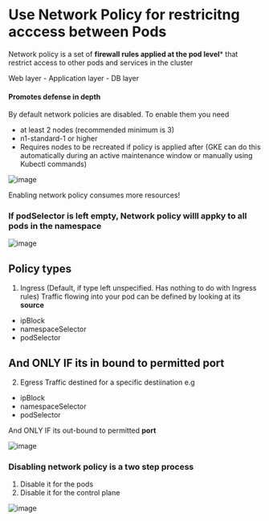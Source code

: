 # Use Network Policy for restricitng acccess between Pods

Network policy is a set of **firewall rules applied at the pod level*** that restrict access to other pods and services in the cluster

Web layer - Application layer - DB layer

#### Promotes defense in depth

By default network policies are disabled. To enable them you need
- at least 2 nodes (recommended minimum is 3)
- n1-standard-1 or higher
- Requires nodes to be recreated if policy is applied after (GKE can do this automatically during an active maintenance window or manually using Kubectl commands)

![image](https://user-images.githubusercontent.com/40435982/144497665-0135bd02-2865-404e-a725-cf1de3a6e824.png)

Enabling network policy consumes more resources!
### If podSelector is left empty, Network policy willl appky to all pods in the namespace
![image](https://user-images.githubusercontent.com/40435982/144502024-b93859a0-aea5-4941-865d-7c609c87d2b6.png)

## Policy types
1. Ingress (Default, if type left unspecified. Has nothing to do with Ingress rules)
  Traffic flowing into your pod can be defined by looking at its **source**
  - ipBlock
  - namespaceSelector
  - podSelector
  
  And ONLY IF its in bound to permitted **port**
  - 
2. Egress
Traffic destined for a specific destiination e.g
  - ipBlock
  - namespaceSelector
  - podSelector

And ONLY IF its out-bound to permitted **port**

![image](https://user-images.githubusercontent.com/40435982/144502531-892c318c-9e70-4896-88c8-a08a4b01acf5.png)

### Disabling network policy is a two step process
1. Disable it for the pods
2. Disable it for the control plane

 ![image](https://user-images.githubusercontent.com/40435982/144503132-a136706c-cf88-48c2-942a-58f15cffa1fd.png)


